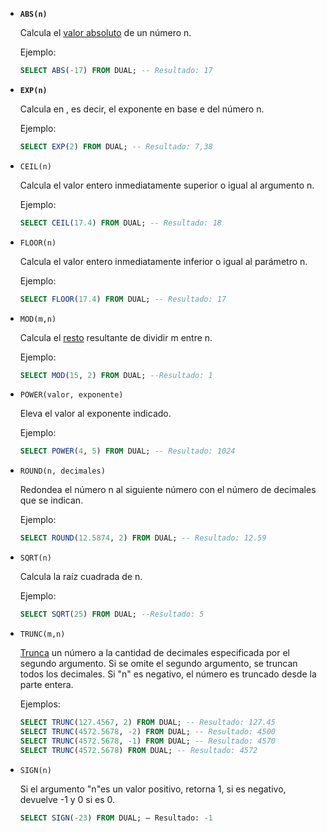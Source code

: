 - **`ABS(n)`**
    
    Calcula el [valor absoluto](https://ead.murciaeduca.es/pluginfile.php/1489297/mod_resource/content/1/singlepage_index.html#t23513ab4-5cc6-5e86-654e-e8f17177934b) de un número n.
    
    Ejemplo:
    
    ```sql
    SELECT ABS(-17) FROM DUAL; -- Resultado: 17
    ```
    
- **`EXP(n)`**
    
    Calcula еn , es decir, el exponente en base e del número n.
    
    Ejemplo: 
    
    ```sql
    SELECT EXP(2) FROM DUAL; -- Resultado: 7,38
    ```
    
- `CEIL(n)`
    
    Calcula el valor entero inmediatamente superior o igual al argumento n.
    
    Ejemplo:
    
    ```sql
    SELECT CEIL(17.4) FROM DUAL; -- Resultado: 18
    ```
    
- `FLOOR(n)`
    
    Calcula el valor entero inmediatamente inferior o igual al parámetro n.
    
    Ejemplo:
    
    ```sql
    SELECT FLOOR(17.4) FROM DUAL; -- Resultado: 17
    ```
    
- `MOD(m,n)`
    
    Calcula el [resto](https://ead.murciaeduca.es/pluginfile.php/1489297/mod_resource/content/1/singlepage_index.html#td95815c3-c844-9706-748d-3a0a2ce24e9a) resultante de dividir m entre n.
    
    Ejemplo: 
    
    ```sql
    SELECT MOD(15, 2) FROM DUAL; --Resultado: 1
    ```
    
- `POWER(valor, exponente)`
    
    Eleva el valor al exponente indicado.
    
    Ejemplo: 
    
    ```sql
    SELECT POWER(4, 5) FROM DUAL; -- Resultado: 1024
    ```
    
- `ROUND(n, decimales)`
    
    Redondea el número n al siguiente número con el número de decimales que se indican.
    
    Ejemplo: 
    
    ```sql
    SELECT ROUND(12.5874, 2) FROM DUAL; -- Resultado: 12.59
    ```
    
- `SQRT(n)`
    
    Calcula la raíz cuadrada de n.
    
    Ejemplo: 
    
    ```sql
    SELECT SQRT(25) FROM DUAL; --Resultado: 5
    ```
    
- `TRUNC(m,n)`
    
    [Trunca](https://ead.murciaeduca.es/pluginfile.php/1489297/mod_resource/content/1/singlepage_index.html#t572201d4-22bc-c8fc-1d2d-9742612e3022) un número a la cantidad de decimales especificada por el segundo argumento. Si se omite el segundo argumento, se truncan todos los decimales. Si "n" es negativo, el número es truncado desde la parte entera.
    
    Ejemplos: 
    
    ```sql
    SELECT TRUNC(127.4567, 2) FROM DUAL; -- Resultado: 127.45
    SELECT TRUNC(4572.5678, -2) FROM DUAL; -- Resultado: 4500
    SELECT TRUNC(4572.5678, -1) FROM DUAL; -- Resultado: 4570
    SELECT TRUNC(4572.5678) FROM DUAL; -- Resultado: 4572
    ```
    
- `SIGN(n)`
    
    Si el argumento "n"es un valor positivo, retorna 1, si es negativo, devuelve -1 y 0 si es 0. 
    
    ```sql
    SELECT SIGN(-23) FROM DUAL; – Resultado: -1
    ```